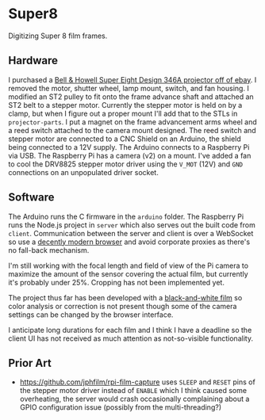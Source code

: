 # Super8

Digitizing Super 8 film frames.

## Hardware

I purchased a [Bell & Howell Super Eight Design 346A projector off of ebay](https://www.ebay.com/sch/i.html?_nkw=Bell+%26+Howell+Super+Eight+Design+346A). I removed the motor, shutter wheel, lamp mount, switch, and fan housing. I modified an ST2 pulley to fit onto the frame advance shaft and attached an ST2 belt to a stepper motor. Currently the stepper motor is held on by a clamp, but when I figure out a proper mount I'll add that to the STLs in `projector-parts`. I put a magnet on the frame advancement arms wheel and a reed switch attached to the camera mount designed. The reed switch and stepper motor are connected to a CNC Shield on an Arduino, the shield being connected to a 12V supply. The Arduino connects to a Raspberry Pi via USB. The Raspberry Pi has a camera (v2) on a mount. I've added a fan to cool the DRV8825 stepper motor driver using the `V_MOT` (12V) and `GND` connections on an unpopulated driver socket.

## Software

The Arduino runs the C firmware in the `arduino` folder. The Raspberry Pi runs the Node.js project in `server` which also serves out the built code from `client`. Communication between the server and client is over a WebSocket so use a [decently modern browser](https://caniuse.com/#feat=websockets) and avoid corporate proxies as there's no fall-back mechanism.

I'm still working with the focal length and field of view of the Pi camera to maximize the amount of the sensor covering the actual film, but currently it's probably under 25%. Cropping has not been implemented yet.

The project thus far has been developed with a [black-and-white film](https://www.imdb.com/title/tt0047794/trivia?item=tr0592290) so color analysis or correction is not present though some of the camera settings can be changed by the browser interface.

I anticipate long durations for each film and I think I have a deadline so the client UI has not received as much attention as not-so-visible functionality.

## Prior Art

* https://github.com/jphfilm/rpi-film-capture uses `SLEEP` and `RESET` pins of the stepper motor driver instead of `ENABLE` which I think caused some overheating, the server would crash occasionally complaining about a GPIO configuration issue (possibly from the multi-threading?)
